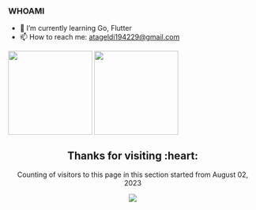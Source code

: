 ### WHOAMI
- 🌱 I’m currently learning Go, Flutter
- 📫 How to reach me: atageldi194229@gmail.com

<p float="left">
  <img height="170em" align="center" src="https://github-readme-stats.vercel.app/api?username=atageldi194229&show_icons=true&theme=radical&count_private=true" />
  <img height="170em" align="center" src="https://github-readme-stats.vercel.app/api/top-langs/?username=atageldi194229&layout=compact&show_icons=true&theme=radical&langs_count=8" />
</p>

<h2 align="center">Thanks for visiting :heart:</h2>

<p align="center">Counting of visitors to this page in this section started from August 02, 2023</p>

<p align="center"><img src="https://profile-counter.glitch.me/atageldi194229/count.svg"></p>
